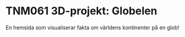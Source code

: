 # TNM061 3D-projekt: Globelen
En hemsida som visualiserar fakta om världens kontinenter på en glob!
